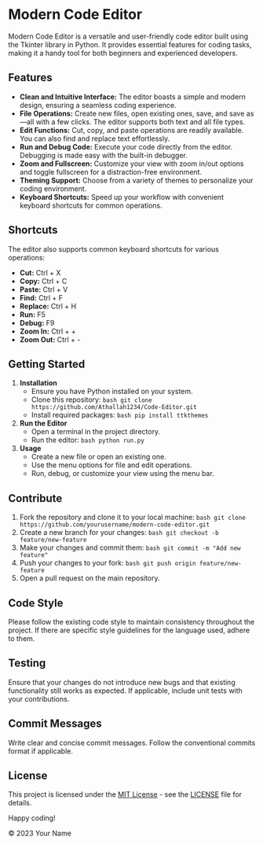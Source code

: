 # Modern Code Editor

Modern Code Editor is a versatile and user-friendly code editor built using the Tkinter library in Python. It provides essential features for coding tasks, making it a handy tool for both beginners and experienced developers.

## Features

- **Clean and Intuitive Interface:** The editor boasts a simple and modern design, ensuring a seamless coding experience.
- **File Operations:** Create new files, open existing ones, save, and save as—all with a few clicks. The editor supports both text and all file types.
- **Edit Functions:** Cut, copy, and paste operations are readily available. You can also find and replace text effortlessly.
- **Run and Debug Code:** Execute your code directly from the editor. Debugging is made easy with the built-in debugger.
- **Zoom and Fullscreen:** Customize your view with zoom in/out options and toggle fullscreen for a distraction-free environment.
- **Theming Support:** Choose from a variety of themes to personalize your coding environment.
- **Keyboard Shortcuts:** Speed up your workflow with convenient keyboard shortcuts for common operations.

## Shortcuts

The editor also supports common keyboard shortcuts for various operations:

- **Cut:** Ctrl + X
- **Copy:** Ctrl + C
- **Paste:** Ctrl + V
- **Find:** Ctrl + F
- **Replace:** Ctrl + H
- **Run:** F5
- **Debug:** F9
- **Zoom In:** Ctrl + +
- **Zoom Out:** Ctrl + -

## Getting Started

1. **Installation**
   - Ensure you have Python installed on your system.
   - Clone this repository:
     ``bash
     git clone https://github.com/Athallah1234/Code-Editor.git
     ``
   - Install required packages:
     ``bash
     pip install ttkthemes
     ``
2. **Run the Editor**
   - Open a terminal in the project directory.
   - Run the editor:
     ``bash
     python run.py
     ``
3. **Usage**
   - Create a new file or open an existing one.
   - Use the menu options for file and edit operations.
   - Run, debug, or customize your view using the menu bar.
  
## Contribute

1. Fork the repository and clone it to your local machine:
   ``bash
   git clone https://github.com/yourusername/modern-code-editor.git
   ``
2. Create a new branch for your changes:
   ``bash
   git checkout -b feature/new-feature
   ``
3. Make your changes and commit them:
   ``bash
   git commit -m "Add new feature"
   ``
4. Push your changes to your fork:
   ``bash
   git push origin feature/new-feature
   ``
5. Open a pull request on the main repository.

## Code Style

Please follow the existing code style to maintain consistency throughout the project. If there are specific style guidelines for the language used, adhere to them.

## Testing

Ensure that your changes do not introduce new bugs and that existing functionality still works as expected. If applicable, include unit tests with your contributions.

## Commit Messages

Write clear and concise commit messages. Follow the conventional commits format if applicable.
  
## License

This project is licensed under the [MIT License](LICENSE) - see the [LICENSE](LICENSE) file for details.

Happy coding!

© 2023 Your Name
